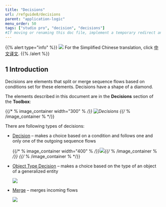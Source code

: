 ```yaml
---
title: "Decisions"
url: /refguide8/decisions
parent: "application-logic"
menu_order: 50
tags: ["studio pro", "decision", "decisions"]
#If moving or renaming this doc file, implement a temporary redirect and let the respective team know they should update the URL in the product. See Mapping to Products for more details. 
---
```


{{% alert type="info" %}}
<img src="attachments/chinese-translation/china.png" style="display: inline-block; margin: 0" /> For the Simplified Chinese translation, click [中文译文](https://cdn.mendix.tencent-cloud.com/documentation/refguide8/decisions.pdf).
{{% /alert %}}

## 1 Introduction

Decisions are elements that split or merge sequence flows based on conditions set for these elements. Decisions have a shape of a diamond.

The elements described in this document are in the **Decisions** section of the **Toolbox**:

{{/* % image_container width="300" % */}}
![Decisions](/attachments/refguide8/modeling/application-logic/decisions/decisions.png)
{{/* % /image_container % */}}

There are following types of decisions:

* [Decision](decision) – makes a choice based on a condition and follows one and only one of the outgoing sequence flows

	{{/* % image_container width="400" % */}}![](/attachments/refguide8/modeling/application-logic/decisions/decision-example.png){{/* % /image_container % */}}
{{/* % /image_container % */}}
* [Object Type Decision](object-type-decision) – makes a choice based on the type of an object of a generalized entity

	![](/attachments/refguide8/modeling/application-logic/decisions/object-type-decision.png)

* [Merge](merge) – merges incoming flows 

	![](/attachments/refguide8/modeling/application-logic/decisions/merge.png)
